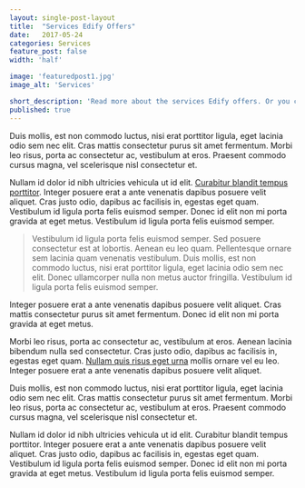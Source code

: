 ```yaml
---
layout: single-post-layout
title:  "Services Edify Offers"
date:   2017-05-24
categories: Services
feature_post: false
width: 'half'

image: 'featuredpost1.jpg'
image_alt: 'Services'

short_description: 'Read more about the services Edify offers. Or you can flip the fun flippy cards and click the pretty button to see this post content.'
published: true
---
```


Duis mollis, est non commodo luctus, nisi erat porttitor ligula, eget lacinia odio sem nec elit. Cras mattis consectetur purus sit amet fermentum. Morbi leo risus, porta ac consectetur ac, vestibulum at eros. Praesent commodo cursus magna, vel scelerisque nisl consectetur et.

Nullam id dolor id nibh ultricies vehicula ut id elit. [Curabitur blandit tempus porttitor](#). Integer posuere erat a ante venenatis dapibus posuere velit aliquet. Cras justo odio, dapibus ac facilisis in, egestas eget quam. Vestibulum id ligula porta felis euismod semper. Donec id elit non mi porta gravida at eget metus. Vestibulum id ligula porta felis euismod semper.

> Vestibulum id ligula porta felis euismod semper. Sed posuere consectetur est at lobortis. Aenean eu leo quam. Pellentesque ornare sem lacinia quam venenatis vestibulum. Duis mollis, est non commodo luctus, nisi erat porttitor ligula, eget lacinia odio sem nec elit. Donec ullamcorper nulla non metus auctor fringilla. Vestibulum id ligula porta felis euismod semper.

Integer posuere erat a ante venenatis dapibus posuere velit aliquet. Cras mattis consectetur purus sit amet fermentum. Donec id elit non mi porta gravida at eget metus.

Morbi leo risus, porta ac consectetur ac, vestibulum at eros. Aenean lacinia bibendum nulla sed consectetur. Cras justo odio, dapibus ac facilisis in, egestas eget quam. [Nullam quis risus eget urna](#) mollis ornare vel eu leo. Integer posuere erat a ante venenatis dapibus posuere velit aliquet.

Duis mollis, est non commodo luctus, nisi erat porttitor ligula, eget lacinia odio sem nec elit. Cras mattis consectetur purus sit amet fermentum. Morbi leo risus, porta ac consectetur ac, vestibulum at eros. Praesent commodo cursus magna, vel scelerisque nisl consectetur et.

Nullam id dolor id nibh ultricies vehicula ut id elit. Curabitur blandit tempus porttitor. Integer posuere erat a ante venenatis dapibus posuere velit aliquet. Cras justo odio, dapibus ac facilisis in, egestas eget quam. Vestibulum id ligula porta felis euismod semper. Donec id elit non mi porta gravida at eget metus. Vestibulum id ligula porta felis euismod semper.


